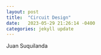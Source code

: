 ```yaml
---
layout: post
title:  "Circuit Design"
date:   2023-05-29 21:26:14 -0400
categories: jekyll update
---
```


Juan Suquilanda
